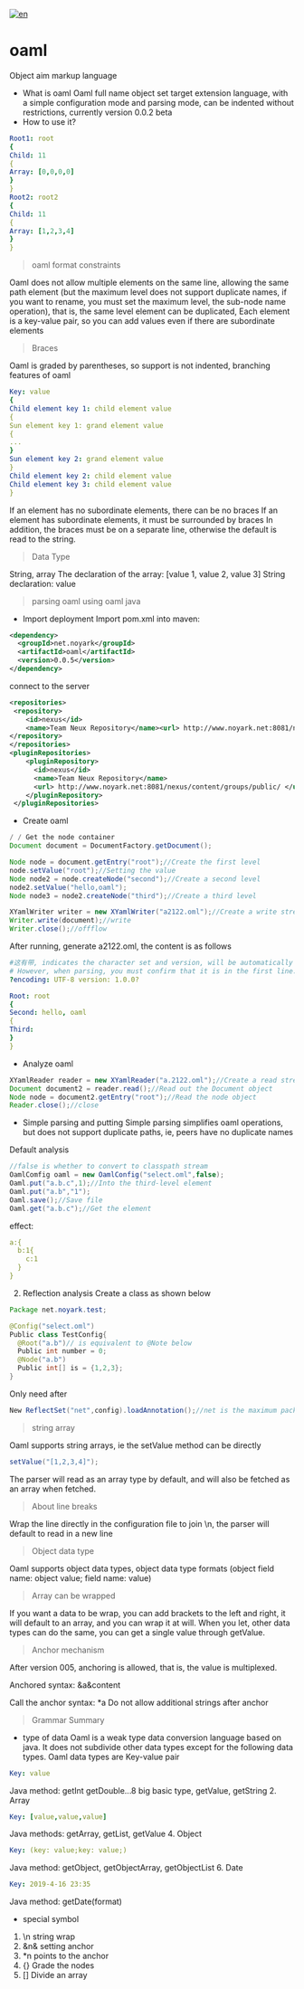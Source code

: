 [![en](https://img.shields.io/badge/readme-english-orange.svg)](english.md)
# oaml
Object aim markup language

* What is oaml
Oaml full name object set target extension language, with a simple configuration mode and parsing mode, can be indented without restrictions, currently version 0.0.2 beta
* How to use it?
```yaml
Root1: root
{
Child: 11
{
Array: [0,0,0,0]
}
}
Root2: root2
{
Child: 11
{
Array: [1,2,3,4]
}
}
```
> oaml format constraints
>
Oaml does not allow multiple elements on the same line, allowing the same path element (but the maximum level does not support duplicate names, if you want to rename, you must set the maximum level, the sub-node name operation), that is, the same level element can be duplicated, Each element is a key-value pair, so you can add values ​​even if there are subordinate elements
> Braces

Oaml is graded by parentheses, so support is not indented, branching features of oaml
```yaml
Key: value
{
Child element key 1: child element value
{
Sun element key 1: grand element value
{
...
}
Sun element key 2: grand element value
}
Child element key 2: child element value
Child element key 3: child element value
}
```
If an element has no subordinate elements, there can be no braces
If an element has subordinate elements, it must be surrounded by braces
In addition, the braces must be on a separate line, otherwise the default is read to the string.
> Data Type

String, array
The declaration of the array: [value 1, value 2, value 3]
String declaration: value
> parsing oaml using oaml java

* Import deployment
Import pom.xml into maven:
```xml
<dependency>
  <groupId>net.noyark</groupId>
  <artifactId>oaml</artifactId>
  <version>0.0.5</version>
</dependency>
```
connect to the server
```xml
<repositories>
 <repository>
    <id>nexus</id>
    <name>Team Neux Repository</name><url> http://www.noyark.net:8081/nexus/content/groups/public/ </url>
</repository>
</repositories>
<pluginRepositories>
    <pluginRepository>
      <id>nexus</id>
      <name>Team Neux Repository</name>
      <url> http://www.noyark.net:8081/nexus/content/groups/public/ </url>
    </pluginRepository>
 </pluginRepositories>
```
* Create oaml
```java
/ / Get the node container
Document document = DocumentFactory.getDocument();

Node node = document.getEntry("root");//Create the first level
node.setValue("root");//Setting the value
Node node2 = node.createNode("second");//Create a second level
node2.setValue("hello,oaml");
Node node3 = node2.createNode("third");//Create a third level

XYamlWriter writer = new XYamlWriter("a2122.oml");//Create a write stream
Writer.write(document);//write
Writer.close();//offflow
```
After running, generate a2122.oml, the content is as follows
```yaml
#这有带, indicates the character set and version, will be automatically written when created
# However, when parsing, you must confirm that it is in the first line.
?encoding: UTF-8 version: 1.0.0?

Root: root
{
Second: hello, oaml
{
Third:
}
}
```
* Analyze oaml
```java
XYamlReader reader = new XYamlReader("a.2122.oml");//Create a read stream
Document document2 = reader.read();//Read out the Document object
Node node = document2.getEntry("root");//Read the node object
Reader.close();//close
```
* Simple parsing and putting
Simple parsing simplifies oaml operations, but does not support duplicate paths, ie, peers have no duplicate names

Default analysis

```java
//false is whether to convert to classpath stream
OamlComfig oaml = new OamlConfig("select.oml",false);
Oaml.put("a.b.c",1);//Into the third-level element
Oaml.put("a.b","1");
Oaml.save();//Save file
Oaml.get("a.b.c");//Get the element
```
effect:
```yaml
a:{
  b:1{
    c:1
  }
}
```
2. Reflection analysis
Create a class as shown below
```java
Package net.noyark.test;

@Config("select.oml")
Public class TestConfig{
  @Root("a.b")// is equivalent to @Note below
  Public int number = 0;
  @Node("a.b")
  Public int[] is = {1,2,3};
}
```
Only need after
```java
New ReflectSet("net",config).loadAnnotation();//net is the maximum package name, or it can be net.noyark
```
> string array

Oaml supports string arrays, ie the setValue method can be directly
```java
setValue("[1,2,3,4]");
```
The parser will read as an array type by default, and will also be fetched as an array when fetched.
> About line breaks

Wrap the line directly in the configuration file to join \n, the parser will default to read in a new line

> Object data type

Oaml supports object data types, object data type formats
(object field name: object value; field name: value)

> Array can be wrapped

If you want a data to be wrap, you can add brackets to the left and right, it will default to an array, and you can wrap it at will.
When you let, other data types can do the same, you can get a single value through getValue.
> Anchor mechanism

After version 005, anchoring is allowed, that is, the value is multiplexed.

Anchored syntax:
&a&content

Call the anchor syntax:
*a
Do not allow additional strings after anchor
> Grammar Summary
* type of data
Oaml is a weak type data conversion language based on java. It does not subdivide other data types except for the following data types.
Oaml data types are
Key-value pair
```yaml
Key: value
```
Java method: getInt getDouble...8 big basic type, getValue, getString
2. Array
```yaml
Key: [value,value,value]
```
Java methods: getArray, getList, getValue
4. Object
```yaml
Key: (key: value;key: value;)
```
Java method: getObject, getObjectArray, getObjectList
6. Date
```yaml
Key: 2019-4-16 23:35
```
Java method: getDate(format)
* special symbol
1. \n string wrap
2. &n& setting anchor
3. *n points to the anchor
4. {} Grade the nodes
5. [] Divide an array
